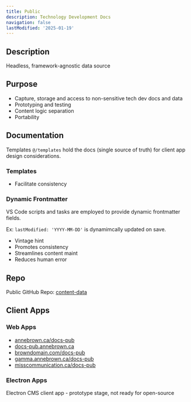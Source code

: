 ```yaml
---
title: Public
description: Technology Development Docs
navigation: false
lastModified: '2025-01-19'
---
```


## Description

Headless, framework-agnostic data source

## Purpose
- Capture, storage and access to non-sensitive tech dev docs and data
- Prototyping and testing
- Content logic separation
- Portability

## Documentation

Templates `@/templates` hold the docs (single source of truth) for client app design considerations.

### Templates

- Facilitate consistency

### Dynamic Frontmatter

VS Code scripts and tasks are employed to provide dynamic frontmatter fields.

Ex: `lastModified: 'YYYY-MM-DD'` is dynamimcally updated on save.

- Vintage hint
- Promotes consistency
- Streamlines content maint
- Reduces human error

## Repo

Public GitHub Repo: [content-data](https://github.com/annebrown/content-data)

##  Client Apps

### Web Apps

- [annebrown.ca/docs-pub](https://annebrown.ca/docs-pub)
- [docs-pub.annebrown.ca](https://docs-pub.annebrown.ca)
- [browndomain.com/docs-pub](https://www.browndomain.com/docs-pub)
- [gamma.annebrown.ca/docs-pub](https://gamma.annebrown.ca/docs-pub)
- [misscommunication.ca/docs-pub](https://misscommunication.ca/docs-pub)

### Electron Apps

Electron CMS client app - prototype stage, not ready for open-source
